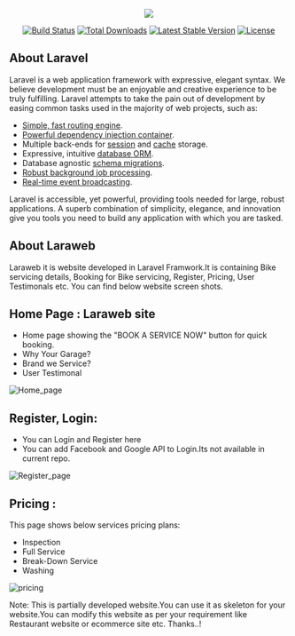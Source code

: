 <p align="center"><img src="https://laravel.com/assets/img/components/logo-laravel.svg"></p>

<p align="center">
<a href="https://travis-ci.org/laravel/framework"><img src="https://travis-ci.org/laravel/framework.svg" alt="Build Status"></a>
<a href="https://packagist.org/packages/laravel/framework"><img src="https://poser.pugx.org/laravel/framework/d/total.svg" alt="Total Downloads"></a>
<a href="https://packagist.org/packages/laravel/framework"><img src="https://poser.pugx.org/laravel/framework/v/stable.svg" alt="Latest Stable Version"></a>
<a href="https://packagist.org/packages/laravel/framework"><img src="https://poser.pugx.org/laravel/framework/license.svg" alt="License"></a>
</p>

## About Laravel

Laravel is a web application framework with expressive, elegant syntax. We believe development must be an enjoyable and creative experience to be truly fulfilling. Laravel attempts to take the pain out of development by easing common tasks used in the majority of web projects, such as:

- [Simple, fast routing engine](https://laravel.com/docs/routing).
- [Powerful dependency injection container](https://laravel.com/docs/container).
- Multiple back-ends for [session](https://laravel.com/docs/session) and [cache](https://laravel.com/docs/cache) storage.
- Expressive, intuitive [database ORM](https://laravel.com/docs/eloquent).
- Database agnostic [schema migrations](https://laravel.com/docs/migrations).
- [Robust background job processing](https://laravel.com/docs/queues).
- [Real-time event broadcasting](https://laravel.com/docs/broadcasting).

Laravel is accessible, yet powerful, providing tools needed for large, robust applications. A superb combination of simplicity, elegance, and innovation give you tools you need to build any application with which you are tasked.

## About Laraweb

Laraweb it is website developed in Laravel Framwork.It is containing Bike servicing details, Booking for Bike servicing, Register, Pricing, User Testimonals etc.
You can find below website screen shots.


## Home Page : Laraweb site

- Home page showing the "BOOK A SERVICE NOW" button for quick booking.
- Why Your Garage?
- Brand we Service?
- User Testimonal

[](url)
![Home_page](https://user-images.githubusercontent.com/24309059/59157877-2c258d80-8ad0-11e9-902b-2fdb658e2bd9.png)

## Register, Login:

- You can Login and Register here
- You can add Facebook and Google API to Login.Its not available in current repo.


![Register_page](https://user-images.githubusercontent.com/24309059/59157991-765b3e80-8ad1-11e9-99d8-4475a1035668.png)

## Pricing :

This page shows below services pricing plans:
- Inspection 
- Full Service
- Break-Down Service
- Washing

![pricing](https://user-images.githubusercontent.com/24309059/59158000-8c68ff00-8ad1-11e9-83e7-fdf73a2ab7ec.png)


Note:
This is partially developed website.You can use it as skeleton for your website.You can modify this website as per your requirement like Restaurant website or ecommerce site etc.
Thanks..!
